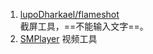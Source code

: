 1. [lupoDharkael/flameshot](https://github.com/lupoDharkael/flameshot)    
截屏工具，==不能输入文字==。
2. [SMPlayer](https://www.smplayer.info/)
视频工具
